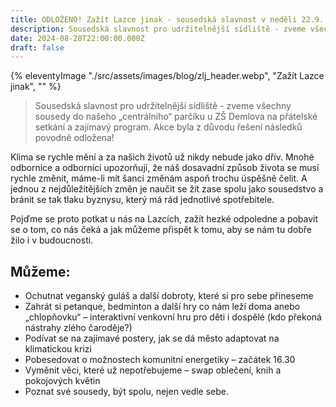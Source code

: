 ```yaml
---
title: ODLOŽENO! Zažít Lazce jinak - sousedská slavnost v neděli 22.9.
description: Sousedská slavnost pro udržitelnější sídliště - zveme všechny sousedy do našeho „centrálního“ parčíku u ZŠ Demlova na přátelské setkání a zajímavý program. Akce byla z důvodu řešení následků povodně odložena!
date: 2024-08-28T22:00:00.000Z
draft: false
---
```


{% eleventyImage "./src/assets/images/blog/zlj_header.webp", "Zažít Lazce jinak", "" %}

> Sousedská slavnost pro udržitelnější sídliště - zveme všechny sousedy do našeho „centrálního“ parčíku u ZŠ Demlova na přátelské setkání a zajímavý program. Akce byla z důvodu řešení následků povodně odložena!

Klima se rychle mění a za našich životů už nikdy nebude jako dřív. Mnohé odbornice a odborníci upozorňují, že náš dosavadní způsob života se musí rychle změnit, máme-li mít šanci změnám aspoň trochu úspěšně čelit. A jednou z nejdůležitějších změn je naučit se žít zase spolu jako sousedstvo a bránit se tak tlaku byznysu, který má rád jednotlivé spotřebitele.

Pojďme se proto potkat u nás na Lazcích, zažít hezké odpoledne a pobavit se o tom, co nás čeká a jak můžeme přispět k tomu, aby se nám tu dobře žilo i v budoucnosti.

## Můžeme:
- Ochutnat veganský guláš a další dobroty, které si pro sebe přineseme
- Zahrát si petanque, bedminton a další hry co nám leží doma anebo „chlopňovku“ – interaktivní venkovní hru pro děti
i dospělé (kdo překoná nástrahy zlého čaroděje?)
- Podívat se na zajímavé postery, jak se dá město adaptovat na klimatickou krizi
- Pobesedovat o možnostech komunitní energetiky
  – začátek 16.30
- Vyměnit věci, které už nepotřebujeme – swap oblečení, knih a pokojových květin
- Poznat své sousedy, být spolu, nejen vedle sebe.